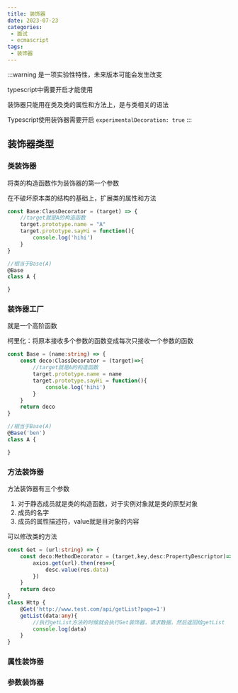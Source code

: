 ```yaml
---
title: 装饰器
date: 2023-07-23
categories:
 - 面试
 - ecmascript
tags:
 - 装饰器
---
```

:::warning
是一项实验性特性，未来版本可能会发生改变

typescript中需要开启才能使用

装饰器只能用在类及类的属性和方法上，是与类相关的语法

Typescript使用装饰器需要开启 `experimentalDecoration: true`
:::

## 装饰器类型

### 类装饰器

将类的构造函数作为装饰器的第一个参数

在不破坏原本类的结构的基础上，扩展类的属性和方法

```typescript
const Base:ClassDecorator = (target) => {
	//target就是A的构造函数
	target.prototype.name = "A"
	target.prototype.sayHi = function(){
		console.log('hihi')
	}
}

//相当于Base(A)
@Base
class A {

} 
```

### 装饰器工厂

就是一个高阶函数

柯里化：将原本接收多个参数的函数变成每次只接收一个参数的函数

```typescript
const Base = (name:string) => {
	const deco:ClassDecorator = (target)=>{
		//target就是A的构造函数
		target.prototype.name = name
		target.prototype.sayHi = function(){
			console.log('hihi')
		}
	}
	return deco
}

//相当于Base(A)
@Base('ben')
class A {

} 
```

### 方法装饰器

方法装饰器有三个参数

1. 对于静态成员就是类的构造函数，对于实例对象就是类的原型对象
2. 成员的名字
3. 成员的属性描述符，value就是目对象的内容

可以修改类的方法

```typescript
const Get = (url:string) => {
	const deco:MethodDecorator = (target,key,desc:PropertyDescriptor)=>{
		axios.get(url).then(res=>{
			desc.value(res.data)
		})
	}
	return deco
}
class Http {
	@Get('http://www.test.com/api/getList?page=1')
	getList(data:any){
		//执行getList方法的时候就会执行Get装饰器，请求数据，然后返回给getList
		console.log(data)
	}
}
```

### 属性装饰器

### 参数装饰器
